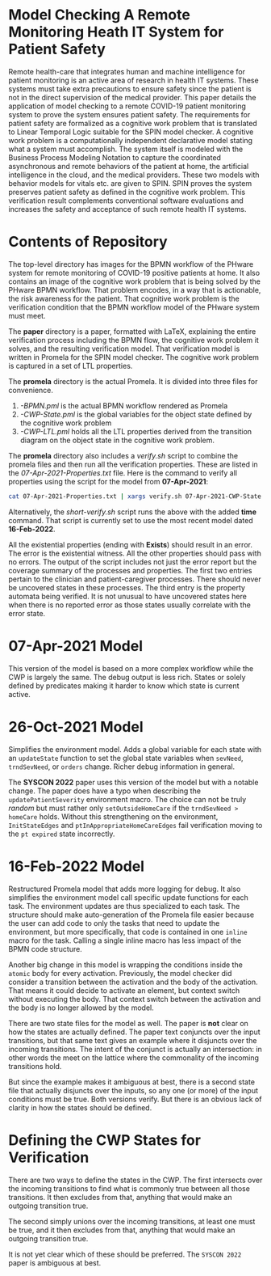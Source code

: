 # Model Checking A Remote Monitoring Heath IT System for Patient Safety

Remote health-care that integrates human and machine intelligence for patient monitoring is an active area of research in health IT systems. These systems must take extra precautions to ensure safety since the patient is not in the direct supervision of the medical provider. This paper details the application of model checking to a remote COVID-19 patient monitoring system to prove the system ensures patient safety. The requirements for patient safety are formalized as a cognitive work problem that is translated to Linear Temporal Logic suitable for the SPIN model checker. A cognitive work problem is a computationally independent declarative model stating what a system must accomplish. The system itself is modeled with the Business Process Modeling Notation to capture the coordinated asynchronous and remote behaviors of the patient at home, the artificial intelligence in the cloud, and the medical providers. These two models with behavior models for vitals etc. are given to SPIN. SPIN proves the system preserves patient safety as defined in the cognitive work problem. This verification result complements conventional software evaluations and increases the safety and acceptance of such remote health IT systems.

# Contents of Repository

The top-level directory has images for the BPMN workflow of the PHware system for remote monitoring of COVID-19 positive patients at home. It also contains an image of the cognitive work problem that is being solved by the PHware BPMN workflow. That problem encodes, in a way that is actionable, the risk awareness for the patient. That cognitive work problem is the verification condition that the BPMN workflow model of the PHware system must meet.

The **paper** directory is a paper, formatted with LaTeX, explaining the entire verification process including the BPMN flow, the cognitive work problem it solves, and the resulting verification model. That verification model is written in Promela for the SPIN model checker. The cognitive work problem is captured in a set of LTL properties.

The **promela** directory is the actual Promela. It is divided into three files for convenience.
  1. *<date>-BPMN.pml* is the actual BPMN workflow rendered as Promela
  2. *<date>-CWP-State.pml* is the global variables for the object state defined by the cognitive work problem
  3. *<date>-CWP-LTL.pml* holds all the LTL properties derived from the transition diagram on the object state in the cognitive work problem.

The **promela** directory also includes a *verify.sh* script to combine the promela files and then run all the verification properties. These are listed in the *07-Apr-2021-Properties.txt* file. Here is the command to verify all properties using the script for the model from **07-Apr-2021**:

```bash
cat 07-Apr-2021-Properties.txt | xargs verify.sh 07-Apr-2021-CWP-State.pml 07-Apr-2021-BPMN.pml 07-Apr-2021-CWP-LTL.pml
```

Alternatively, the *short-verify.sh* script runs the above with the added **time** command. That script is currently set to use the most recent model dated **16-Feb-2022**.

All the existential properties (ending with **Exists**) should result in an error. The error is the existential witness. All the other properties should pass with no errors. The output of the script includes not just the error report but the coverage summary of the processes and properties. The first two entries pertain to the clinician and patient-caregiver processes. There should never be uncovered states in these processes. The third entry is the property automata being verified. It is not unusual to have uncovered states here when there is no reported error as those states usually correlate with the error state.

# 07-Apr-2021 Model

This version of the model is based on a more complex workflow while the CWP is largely the same. The debug output is less rich. States or solely defined by predicates making it harder to know which state is current active.

# 26-Oct-2021 Model

Simplifies the environment model. Adds a global variable for each state with an `updateState` function to set the global state variables when `sevNeed`, `trndSevNeed`, or `orders` change. Richer debug information in general.

The **SYSCON 2022** paper uses this version of the model but with a notable change. The paper does have a typo when describing the `updatePatientSeverity` environment macro. The choice can not be truly *random* but must rather only `setOutsideHomeCare` if the `trndSevNeed > homeCare` holds. Without this strengthening on the environment, `InitStateEdges` and `ptInAppropriateHomeCareEdges` fail verification moving to the `pt expired` state incorrectly.

# 16-Feb-2022 Model

Restructured Promela model that adds more logging for debug. It also simplifies the environment model call specific update functions for each task. The environment updates are thus specialized to each task. The structure should make auto-generation of the Promela file easier because the user can add code to only the tasks that need to update the environment, but more specifically, that code is contained in one `inline` macro for the task. Calling a single inline macro has less impact of the BPMN code structure.

Another big change in this model is wrapping the conditions inside the `atomic` body for every activation. Previously, the model checker did consider a transition between the activation and the body of the activation. That means it could decide to activate an element, but context switch without executing the body. That context switch between the activation and the body is no longer allowed by the model.

There are two state files for the model as well. The paper is **not** clear on how the states are actually defined. The paper text conjuncts over the input transitions, but that same text gives an example where it disjuncts over the incoming transitions. The intent of the conjunct is actually an intersection: in other words the meet on the lattice where the commonality of the incoming transitions hold. 

But since the example makes it ambiguous at best, there is a second state file that actually disjuncts over the inputs, so any one (or more) of the input conditions must be true. Both versions verify. But there is an obvious lack of clarity in how the states should be defined.

# Defining the CWP States for Verification

There are two ways to define the states in the CWP.
The first intersects over the incoming transitions to find what is commonly true between all those transitions. It then excludes from that, anything that would make an outgoing transition true.

The second simply unions over the incoming transitions, at least one must be true, and it then excludes from that, anything that would make an outgoing transition true.

It is not yet clear which of these should be preferred. The `SYSCON 2022` paper is ambiguous at best.